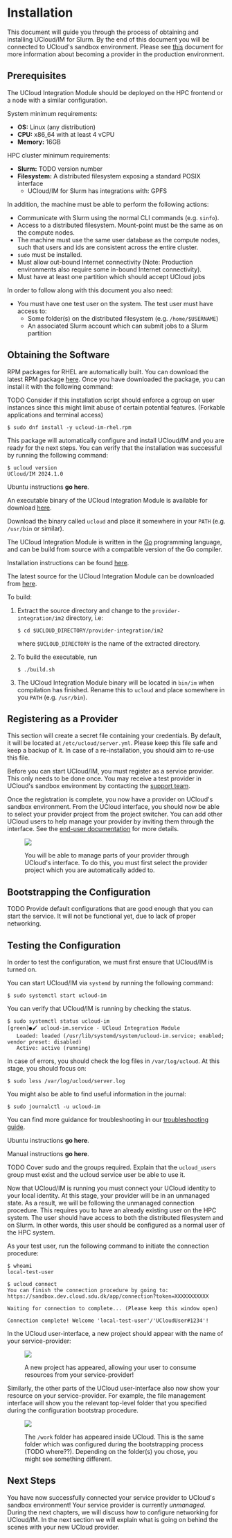 # Installation

This document will guide you through the process of obtaining and installing UCloud/IM for Slurm. By the end of this
document you will be connected to UCloud's sandbox environment. Please see [this](#TODO) document for more information
about becoming a provider in the production environment.

## Prerequisites

The UCloud Integration Module should be deployed on the HPC frontend or a node with a similar configuration.

System minimum requirements:

- __OS:__ Linux (any distribution)
- __CPU:__ x86_64 with at least 4 vCPU
- __Memory:__ 16GB

HPC cluster minimum requirements:

- __Slurm:__ TODO version number
- __Filesystem:__ A distributed filesystem exposing a standard POSIX interface
    - UCloud/IM for Slurm has integrations with: GPFS

In addition, the machine must be able to perform the following actions:

- Communicate with Slurm using the normal CLI commands (e.g. `sinfo`).
- Access to a distributed filesystem. Mount-point must be the same as on the compute nodes.
- The machine must use the same user database as the compute nodes, such that users and ids are consistent across the
  entire cluster.
- `sudo` must be installed.
- Must allow out-bound Internet connectivity (Note: Production environments also require some in-bound Internet
  connectivity).
- Must have at least one partition which should accept UCloud jobs

In order to follow along with this document you also need:

- You must have one test user on the system. The test user must have access to:
    - Some folder(s) on the distributed filesystem (e.g. `/home/$USERNAME`)
    - An associated Slurm account which can submit jobs to a Slurm partition

## Obtaining the Software

<div class="tabbed-card">

<div data-title="RHEL" data-icon="fa-brands fa-redhat">

RPM packages for RHEL are automatically built. You can download the latest RPM package
[here](https://github.com/sdu-escience/ucloud/releases/latest). Once you have downloaded the 
package, you can install it with
the following command:

TODO Consider if this installation script should enforce a cgroup on user instances since this might limit abuse of
certain potential features. (Forkable applications and terminal access)

```terminal
$ sudo dnf install -y ucloud-im-rhel.rpm
```

This package will automatically configure and install UCloud/IM and you are ready for the next steps. You can verify
that the installation was successful by running the following command:

```terminal
$ ucloud version
UCloud/IM 2024.1.0
```

</div>

<div data-title="Ubuntu" data-icon="fa-brands fa-ubuntu">

Ubuntu instructions **go here**.

</div>

<div data-title="Pre-compiled binaries" data-icon="fa-brands fa-golang">

An executable binary of the UCloud Integration Module is available for download 
[here](https://github.com/sdu-escience/ucloud/releases/latest).

Download the binary called `ucloud` and place it somewhere in your `PATH` (e.g. `/usr/bin` or 
similar).

</div>


<div data-title="Building from source" data-icon="fa-brands fa-golang">

The UCloud Integration Module is written in the [Go](https://go.dev) programming language, and can 
be build from source with a compatible version of the Go compiler.

Installation instructions can be found [here](https://go.dev/doc/install).

The latest source for the UCloud Integration Module can be downloaded from
[here](https://github.com/sdu-escience/ucloud/releases/latest).

To build:

 1. Extract the source directory and change to the `provider-integration/im2` directory, i.e:

    ```terminal
    $ cd $UCLOUD_DIRECTORY/provider-integration/im2
    ```

    where `$UCLOUD_DIRECTORY` is the name of the extracted directory.

 2. To build the executable, run

    ```terminal
    $ ./build.sh
    ```

 3. The UCloud Integration Module binary will be located in `bin/im` when compilation has finished. 
    Rename this to `ucloud` and place somewhere in you `PATH` (e.g. `/usr/bin`).


</div>

</div>

## Registering as a Provider

<div class="info-box info">
<i class="fa fa-info-circle"></i>
<div>

This section will create a secret file containing your credentials. By default, it will be located at
`/etc/ucloud/server.yml`. Please keep this file safe and keep a backup of it. In case of a re-installation, you
should aim to re-use this file.

</div>
</div>

Before you can start UCloud/IM, you must register as a service provider. This only needs to be done 
once. You may receive a test provider in UCloud's sandbox environment by contacting the [support 
team](https://servicedesk.cloud.sdu.dk).

<!--

You can
automatically register with the sandbox environment by running the following command:

```terminal
$ sudo ucloud register --sandbox
Please finish the registration by going to https://sandbox.dev.cloud.sdu.dk/app/provider/registration?token=XXXXXXXXXXXX

Waiting for registration to complete (Please keep this window open)...
Registration complete! You may now proceed with the installation.
```

-->

Once the registration is complete, you now have a provider on UCloud's sandbox environment. From the UCloud interface,
you should now be able to select your provider project from the project switcher. You can add other UCloud users to help
manage your provider by inviting them through the interface. See the [end-user documentation](https://docs.cloud.sdu.dk)
for more details.

<figure>

![](./project_switcher.png)

<figcaption>

You will be able to manage parts of your provider through UCloud's interface. To do this, you must first select the
provider project which you are automatically added to.

</figcaption>
</figure>

## Bootstrapping the Configuration

<div class="info-box info">
<i class="fa fa-info-circle"></i>
<div>

TODO Provide default configurations that are good enough that you can start the service. It will not be functional
yet, due to lack of proper networking.

</div>
</div>


## Testing the Configuration

In order to test the configuration, we must first ensure that UCloud/IM is turned on.

<div class="tabbed-card">

<div data-title="RHEL" data-icon="fa-brands fa-redhat">

You can start UCloud/IM via `systemd` by running the following command:

```terminal
$ sudo systemctl start ucloud-im
```

You can verify that UCloud/IM is running by checking the status.

```terminal
$ sudo systemctl status ucloud-im
[green]●🖌️ ucloud-im.service - UCloud Integration Module
   Loaded: loaded (/usr/lib/systemd/system/ucloud-im.service; enabled; vendor preset: disabled)
   Active: active (running)
```

In case of errors, you should check the log files in `/var/log/ucloud`. At this stage, you should focus on:

```terminal
$ sudo less /var/log/ucloud/server.log
```

You might also be able to find useful information in the journal:

```terminal
$ sudo journalctl -u ucloud-im
```

You can find more guidance for troubleshooting in our [troubleshooting guide](../ops/troubleshooting.md).

</div>

<div data-title="Ubuntu" data-icon="fa-brands fa-ubuntu">

Ubuntu instructions **go here**.

</div>

<div data-title="Manual" data-icon="fa-brands fa-golang">

Manual instructions **go here**.

TODO Cover sudo and the groups required. Explain that the `ucloud_users` group must exist and the ucloud service user
be able to use it.

</div>

</div>

Now that UCloud/IM is running you must connect your UCloud identity to your local identity. At this stage, your provider
will be in an unmanaged state. As a result, we will be following the unmanaged connection procedure. This requires you
to have an already existing user on the HPC system. The user should have access to both the distributed filesystem and
on Slurm. In other words, this user should be configured as a normal user of the HPC system.

As your test user, run the following command to initiate the connection procedure:

```terminal
$ whoami
local-test-user

$ ucloud connect
You can finish the connection procedure by going to: https://sandbox.dev.cloud.sdu.dk/app/connection?token=XXXXXXXXXXX

Waiting for connection to complete... (Please keep this window open)

Connection complete! Welcome 'local-test-user'/'UCloudUser#1234'!
```

In the UCloud user-interface, a new project should appear with the name of your service-provider:

<figure>

![](./project_switcher_personal.png)

<figcaption>

A new project has appeared, allowing your user to consume resources from your service-provider!

</figcaption>
</figure>

Similarly, the other parts of the UCloud user-interface also now show your resource on your service-provider. For
example, the file management interface will show you the relevant top-level folder that you specified during the
configuration bootstrap procedure.

<figure>

![](./drives.png)

<figcaption>

The `/work` folder has appeared inside UCloud. This is the same folder which was configured during the bootstrapping
process (TODO where??). Depending on the folder(s) you chose, you might see something different.

</figcaption>
</figure>

## Next Steps

You have now successfully connected your service provider to UCloud's sandbox environment! Your service provider is
currently _unmanaged_. During the next chapters, we will discuss how to configure networking for UCloud/IM. In the next
section we will explain what is going on behind the scenes with your new UCloud provider.
